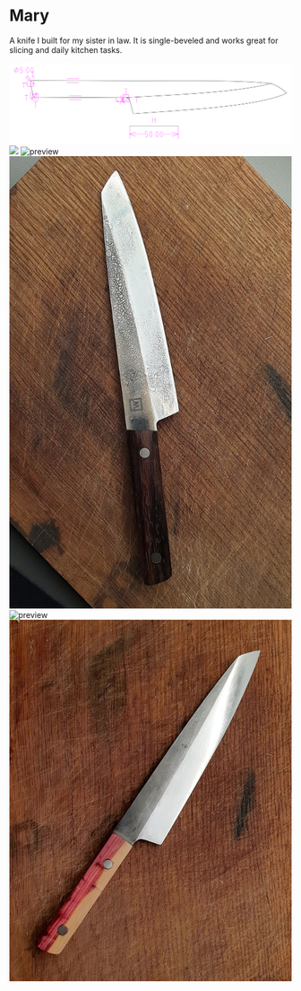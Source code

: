 # Mary
A knife I built for my sister in law. It is single-beveled and works great for slicing and daily kitchen tasks.

![](mary.svg)
![](preview.svg)
![preview](gallery_mary1.jpg~)
![preview](gallery_mary1.jpg)
![preview](gallery_mary2.jpg~)
![preview](gallery_mary2.jpg)
